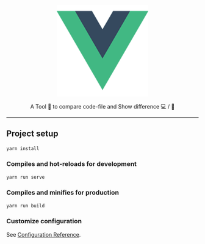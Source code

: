 <p align="center">
    <img style="text-align: center" src="./src/assets/logo.png" width="240" height="240" />
</p>

<p align="center"> A Tool 🔧 to compare code-file and Show difference 💻 / 📃</p>

---

## Project setup
```
yarn install
```

### Compiles and hot-reloads for development
```
yarn run serve
```

### Compiles and minifies for production
```
yarn run build
```

### Customize configuration
See [Configuration Reference](https://cli.vuejs.org/config/).